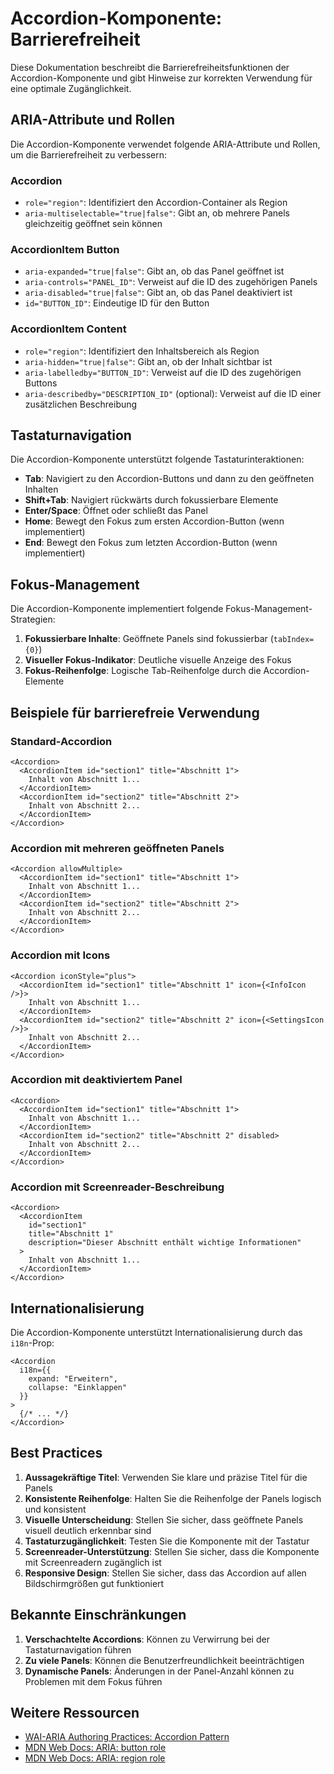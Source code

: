 # Accordion-Komponente: Barrierefreiheit

Diese Dokumentation beschreibt die Barrierefreiheitsfunktionen der Accordion-Komponente und gibt Hinweise zur korrekten Verwendung für eine optimale Zugänglichkeit.

## ARIA-Attribute und Rollen

Die Accordion-Komponente verwendet folgende ARIA-Attribute und Rollen, um die Barrierefreiheit zu verbessern:

### Accordion
- `role="region"`: Identifiziert den Accordion-Container als Region
- `aria-multiselectable="true|false"`: Gibt an, ob mehrere Panels gleichzeitig geöffnet sein können

### AccordionItem Button
- `aria-expanded="true|false"`: Gibt an, ob das Panel geöffnet ist
- `aria-controls="PANEL_ID"`: Verweist auf die ID des zugehörigen Panels
- `aria-disabled="true|false"`: Gibt an, ob das Panel deaktiviert ist
- `id="BUTTON_ID"`: Eindeutige ID für den Button

### AccordionItem Content
- `role="region"`: Identifiziert den Inhaltsbereich als Region
- `aria-hidden="true|false"`: Gibt an, ob der Inhalt sichtbar ist
- `aria-labelledby="BUTTON_ID"`: Verweist auf die ID des zugehörigen Buttons
- `aria-describedby="DESCRIPTION_ID"` (optional): Verweist auf die ID einer zusätzlichen Beschreibung

## Tastaturnavigation

Die Accordion-Komponente unterstützt folgende Tastaturinteraktionen:

- **Tab**: Navigiert zu den Accordion-Buttons und dann zu den geöffneten Inhalten
- **Shift+Tab**: Navigiert rückwärts durch fokussierbare Elemente
- **Enter/Space**: Öffnet oder schließt das Panel
- **Home**: Bewegt den Fokus zum ersten Accordion-Button (wenn implementiert)
- **End**: Bewegt den Fokus zum letzten Accordion-Button (wenn implementiert)

## Fokus-Management

Die Accordion-Komponente implementiert folgende Fokus-Management-Strategien:

1. **Fokussierbare Inhalte**: Geöffnete Panels sind fokussierbar (`tabIndex={0}`)
2. **Visueller Fokus-Indikator**: Deutliche visuelle Anzeige des Fokus
3. **Fokus-Reihenfolge**: Logische Tab-Reihenfolge durch die Accordion-Elemente

## Beispiele für barrierefreie Verwendung

### Standard-Accordion

```tsx
<Accordion>
  <AccordionItem id="section1" title="Abschnitt 1">
    Inhalt von Abschnitt 1...
  </AccordionItem>
  <AccordionItem id="section2" title="Abschnitt 2">
    Inhalt von Abschnitt 2...
  </AccordionItem>
</Accordion>
```

### Accordion mit mehreren geöffneten Panels

```tsx
<Accordion allowMultiple>
  <AccordionItem id="section1" title="Abschnitt 1">
    Inhalt von Abschnitt 1...
  </AccordionItem>
  <AccordionItem id="section2" title="Abschnitt 2">
    Inhalt von Abschnitt 2...
  </AccordionItem>
</Accordion>
```

### Accordion mit Icons

```tsx
<Accordion iconStyle="plus">
  <AccordionItem id="section1" title="Abschnitt 1" icon={<InfoIcon />}>
    Inhalt von Abschnitt 1...
  </AccordionItem>
  <AccordionItem id="section2" title="Abschnitt 2" icon={<SettingsIcon />}>
    Inhalt von Abschnitt 2...
  </AccordionItem>
</Accordion>
```

### Accordion mit deaktiviertem Panel

```tsx
<Accordion>
  <AccordionItem id="section1" title="Abschnitt 1">
    Inhalt von Abschnitt 1...
  </AccordionItem>
  <AccordionItem id="section2" title="Abschnitt 2" disabled>
    Inhalt von Abschnitt 2...
  </AccordionItem>
</Accordion>
```

### Accordion mit Screenreader-Beschreibung

```tsx
<Accordion>
  <AccordionItem 
    id="section1" 
    title="Abschnitt 1"
    description="Dieser Abschnitt enthält wichtige Informationen"
  >
    Inhalt von Abschnitt 1...
  </AccordionItem>
</Accordion>
```

## Internationalisierung

Die Accordion-Komponente unterstützt Internationalisierung durch das `i18n`-Prop:

```tsx
<Accordion
  i18n={{
    expand: "Erweitern",
    collapse: "Einklappen"
  }}
>
  {/* ... */}
</Accordion>
```

## Best Practices

1. **Aussagekräftige Titel**: Verwenden Sie klare und präzise Titel für die Panels
2. **Konsistente Reihenfolge**: Halten Sie die Reihenfolge der Panels logisch und konsistent
3. **Visuelle Unterscheidung**: Stellen Sie sicher, dass geöffnete Panels visuell deutlich erkennbar sind
4. **Tastaturzugänglichkeit**: Testen Sie die Komponente mit der Tastatur
5. **Screenreader-Unterstützung**: Stellen Sie sicher, dass die Komponente mit Screenreadern zugänglich ist
6. **Responsive Design**: Stellen Sie sicher, dass das Accordion auf allen Bildschirmgrößen gut funktioniert

## Bekannte Einschränkungen

1. **Verschachtelte Accordions**: Können zu Verwirrung bei der Tastaturnavigation führen
2. **Zu viele Panels**: Können die Benutzerfreundlichkeit beeinträchtigen
3. **Dynamische Panels**: Änderungen in der Panel-Anzahl können zu Problemen mit dem Fokus führen

## Weitere Ressourcen

- [WAI-ARIA Authoring Practices: Accordion Pattern](https://www.w3.org/WAI/ARIA/apg/patterns/accordion/)
- [MDN Web Docs: ARIA: button role](https://developer.mozilla.org/en-US/docs/Web/Accessibility/ARIA/Roles/button_role)
- [MDN Web Docs: ARIA: region role](https://developer.mozilla.org/en-US/docs/Web/Accessibility/ARIA/Roles/region_role)